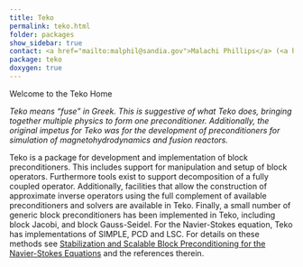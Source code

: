 ```yaml
---
title: Teko
permalink: teko.html
folder: packages
show_sidebar: true
contact: <a href="mailto:malphil@sandia.gov">Malachi Phillips</a> (<a href="https://github.com/MalachiTimothyPhillips">@MalachiTimothyPhillips</a>), <a href="https://github.com/orgs/trilinos/teams/teko">@teko</a>
package: teko
doxygen: true
---
```


Welcome to the Teko Home

_Teko means “fuse” in Greek. This is suggestive of what Teko does, bringing together multiple physics to form one preconditioner. Additionally, the original impetus for Teko was for the development of preconditioners for simulation of magnetohydrodynamics and fusion reactors._

Teko is a package for development and implementation of block preconditioners. This includes support for manipulation and setup of block operators. Furthermore tools exist to support decomposition of a fully coupled operator. Additionally, facilities that allow the construction of approximate inverse operators using the full complement of available preconditioners and solvers are available in Teko. Finally, a small number of generic block preconditioners has been implemented in Teko, including block Jacobi, and block Gauss-Seidel. For the Navier-Stokes equation, Teko has implementations of SIMPLE, PCD and LSC. 
For details on these methods see [Stabilization and Scalable Block Preconditioning for the Navier-Stokes Equations](http://dx.doi.org/10.1016/j.jcp.2011.09.001) and the references therein.
